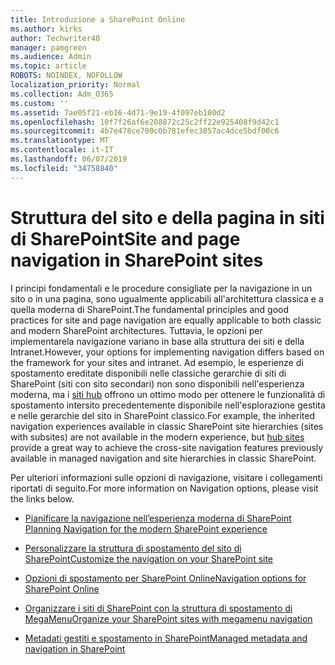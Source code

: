 ```yaml
---
title: Introduzione a SharePoint Online
ms.author: kirks
author: Techwriter40
manager: pamgreen
ms.audience: Admin
ms.topic: article
ROBOTS: NOINDEX, NOFOLLOW
localization_priority: Normal
ms.collection: Adm_O365
ms.custom: ''
ms.assetid: 7ae05f21-eb16-4d71-9e19-4f097eb100d2
ms.openlocfilehash: 10f7f26af6e208872c25c2ff22e925408f9d42c1
ms.sourcegitcommit: 4b7e478ce700c0b781efec3857ac4dce5bdf00c6
ms.translationtype: MT
ms.contentlocale: it-IT
ms.lasthandoff: 06/07/2019
ms.locfileid: "34758840"
---
```

# <a name="site-and-page-navigation-in-sharepoint-sites"></a><span data-ttu-id="fbaad-102">Struttura del sito e della pagina in siti di SharePoint</span><span class="sxs-lookup"><span data-stu-id="fbaad-102">Site and page navigation in SharePoint sites</span></span>

<span data-ttu-id="fbaad-103">I principi fondamentali e le procedure consigliate per la navigazione in un sito o in una pagina, sono ugualmente applicabili all'architettura classica e a quella moderna di SharePoint.</span><span class="sxs-lookup"><span data-stu-id="fbaad-103">The fundamental principles and good practices for site and page navigation are equally applicable to both classic and modern SharePoint architectures.</span></span> <span data-ttu-id="fbaad-104">Tuttavia, le opzioni per implementarela navigazione variano in base alla struttura dei siti e della Intranet.</span><span class="sxs-lookup"><span data-stu-id="fbaad-104">However, your options for implementing navigation differs based on the framework for your sites and intranet.</span></span> <span data-ttu-id="fbaad-105">Ad esempio, le esperienze di spostamento ereditate disponibili nelle classiche gerarchie di siti di SharePoint (siti con sito secondari) non sono disponibili nell'esperienza moderna, ma i [siti hub](https://support.office.com/article/fe26ae84-14b7-45b6-a6d1-948b3966427f) offrono un ottimo modo per ottenere le funzionalità di spostamento intersito precedentemente disponibile nell'esplorazione gestita e nelle gerarchie del sito in SharePoint classico.</span><span class="sxs-lookup"><span data-stu-id="fbaad-105">For example, the inherited navigation experiences available in classic SharePoint site hierarchies (sites with subsites) are not available in the modern experience, but [hub sites](https://support.office.com/article/fe26ae84-14b7-45b6-a6d1-948b3966427f) provide a great way to achieve the cross-site navigation features previously available in managed navigation and site hierarchies in classic SharePoint.</span></span>

 <span data-ttu-id="fbaad-106">Per ulteriori informazioni sulle opzioni di navigazione, visitare i collegamenti riportati di seguito.</span><span class="sxs-lookup"><span data-stu-id="fbaad-106">For more information on Navigation options, please visit the links below.</span></span>

 - [<span data-ttu-id="fbaad-107">Pianificare la navigazione nell’esperienza moderna di SharePoint  </span><span class="sxs-lookup"><span data-stu-id="fbaad-107">Planning Navigation for the modern SharePoint experience</span></span>](https://docs.microsoft.com/sharepoint/plan-navigation-modern-experience)

- [<span data-ttu-id="fbaad-108">Personalizzare la struttura di spostamento del sito di SharePoint</span><span class="sxs-lookup"><span data-stu-id="fbaad-108">Customize the navigation on your SharePoint site</span></span>](https://support.office.com/article/customize-the-navigation-on-your-sharepoint-site-3cd61ae7-a9ed-4e1e-bf6d-4655f0bf25ca)

- [<span data-ttu-id="fbaad-109">Opzioni di spostamento per SharePoint Online</span><span class="sxs-lookup"><span data-stu-id="fbaad-109">Navigation options for SharePoint Online</span></span>](https://docs.microsoft.com/office365/enterprise/navigation-options-for-sharepoint-online)
 
- [<span data-ttu-id="fbaad-110">Organizzare i siti di SharePoint con la struttura di spostamento di MegaMenu</span><span class="sxs-lookup"><span data-stu-id="fbaad-110">Organize your SharePoint sites with megamenu navigation</span></span>](https://techcommunity.microsoft.com/t5/Microsoft-SharePoint-Blog/Organize-your-SharePoint-sites-with-megamenu-navigation-and-new/ba-p/328068)

- [<span data-ttu-id="fbaad-111">Metadati gestiti e spostamento in SharePoint</span><span class="sxs-lookup"><span data-stu-id="fbaad-111">Managed metadata and navigation in SharePoint</span></span>](https://docs.microsoft.com/sharepoint/dev/general-development/managed-metadata-and-navigation-in-sharepoint)



